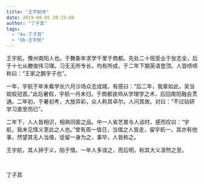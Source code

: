 ```yaml
---
title: "王宇航传"
date: 2019-08-05 20:15:08
author: "丁子其"
tags: 
  - "Au-丁子其"
  - "Ob-王宇航"
---
```


<p>王宇航，豫州南阳人也。于舞象年求学千里于商都。先处二十班受业于张志全，后于十七从滕俊伟习理。习无无所专长，均有所成，于二年下期英语登顶。人皆啧啧称曰：&ldquo;王家之鹏宇子也&rdquo;。</p>
<p>一年，宇航于年末看学长六月沙场众志成城，有感曰：&ldquo;后二年，我辈如此，吴当姣姣冠首。&rdquo;此后暑假，宇航一月未归，于商都良师从学理学之术，后回南阳融会贯通。二年初，于暑初考，大放异彩，众人称其卓尔。人问其故。对曰：&ldquo;不过钻研学习直至而已&rdquo;。</p>
<p>二年下，人人皆相识，相熟同窗之品。中一人省艺普与人谈时，感而叹曰：&ldquo;宇航，我未见情义至此之人也。&rdquo;曾有周一值日，当值之人皆走，留宇航一，其亦有他事，然望其无人当值，徒留一身为之，事毕，人皆称之。</p>
<p>王宇航，其人钟于义，陷于情。一年人多误之，而后明，称其大义凛然之至。</p>
<p>&nbsp;</p>
<p>丁子其</p>